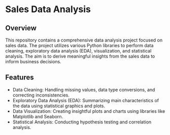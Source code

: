 
# Sales Data Analysis

## Overview

This repository contains a comprehensive data analysis project focused on sales data. The project utilizes various Python libraries to perform data cleaning, exploratory data analysis (EDA), visualization, and statistical analysis. The aim is to derive meaningful insights from the sales data to inform business decisions.

## Features

- Data Cleaning: Handling missing values, data type conversions, and correcting inconsistencies.
- Exploratory Data Analysis (EDA): Summarizing main characteristics of the data using statistical graphics and plots.
- Data Visualization: Creating insightful plots and charts using libraries like Matplotlib and Seaborn.
- Statistical Analysis: Conducting hypothesis testing and correlation analysis.







